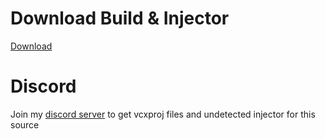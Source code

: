 
# Download Build & Injector 
[Download](https://discord.gg/Z6dPmJ3H6u)

# Discord
Join my [discord server](https://discord.gg/Z6dPmJ3H6u) to get vcxproj files and undetected injector for this source
